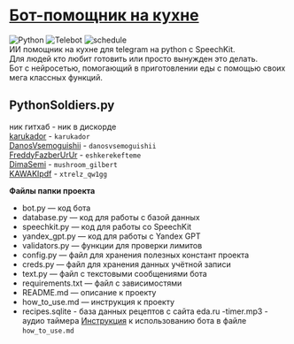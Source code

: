 # [Бот-помощник на кухне](https://t.me/cook_help_ai_bot)
![Python](https://img.shields.io/badge/Python-green?style=for-the-badge)
![Telebot](https://img.shields.io/badge/Telebot-blue?style=for-the-badge)
![schedule](https://img.shields.io/badge/schedule-orange?style=for-the-badge)  
ИИ помощник на кухне для telegram на python с SpeechKit.  
Для людей кто любит готовить или просто вынужден это делать.  
Бот с нейросетью, помогающий в приготовлении еды с помощью своих мега классных функций.  

## PythonSoldiers.py
ник гитхаб - ник в дискорде  
[karukador](https://github.com/karukador) - `karukador`  
[DanosVsemoguishii](https://github.com/DanosVsemoguishii) - `danosvsemoguishii`  
[FreddyFazberUrUr](https://github.com/FreddyFazberUrUr) - `eshkerekefteme`  
[DimaSemi](https://github.com/DimaSemi) - `mushroom_gilbert`  
[KAWAKIpdf](https://github.com/KAWAKIpdf) - `xtrelz_qw1gg`

**Файлы папки проекта**
- bot.py — код бота
- database.py — код для работы с базой данных
- speechkit.py — код для работы со SpeechKit
- yandex_gpt.py — код для работы с Yandex GPT
- validators.py — функции для проверки лимитов
- config.py — файл для хранения полезных констант проекта
- creds.py — файл для хранения данных учётной записи
- text.py — файл с текстовыми сообщениями бота
- requirements.txt — файл с зависимостями
- README.md — описание к проекту  
- how_to_use.md — инструкция к проекту
- recipes.sqlite - база данных рецептов с сайта eda.ru
-timer.mp3 - аудио таймера
[Инструкция](https://github.com/karukador/cook_help_bot/blob/main/how_to_use.md) к использованию бота в файле `how_to_use.md`
